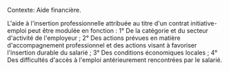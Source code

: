 Contexte: Aide financière.

L'aide à l'insertion professionnelle attribuée au titre d'un contrat initiative-emploi peut être modulée en fonction : 1° De la catégorie et du secteur d'activité de l'employeur ; 2° Des actions prévues en matière d'accompagnement professionnel et des actions visant à favoriser l'insertion durable du salarié ; 3° Des conditions économiques locales ; 4° Des difficultés d'accès à l'emploi antérieurement rencontrées par le salarié.